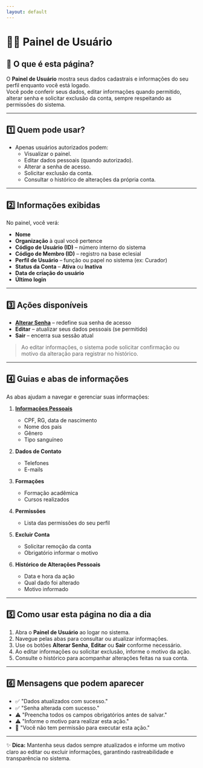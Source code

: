 ```yaml
---
layout: default
---
```


# 🧑‍💼 Painel de Usuário

## 📄 O que é esta página?
O **Painel de Usuário** mostra seus dados cadastrais e informações do seu perfil enquanto você está logado.  
Você pode conferir seus dados, editar informações quando permitido, alterar senha e solicitar exclusão da conta, sempre respeitando as permissões do sistema.

---

## 1️⃣ Quem pode usar?
- Apenas usuários autorizados podem:  
  - Visualizar o painel.  
  - Editar dados pessoais (quando autorizado).  
  - Alterar a senha de acesso.  
  - Solicitar exclusão da conta.  
  - Consultar o histórico de alterações da própria conta.

---

## 2️⃣ Informações exibidas
No painel, você verá:  
- **Nome**  
- **Organização** à qual você pertence  
- **Código de Usuário (ID)** – número interno do sistema  
- **Código de Membro (ID)** – registro na base eclesial  
- **Perfil de Usuário** – função ou papel no sistema (ex: Curador)  
- **Status da Conta** – **Ativa** ou **Inativa**  
- **Data de criação do usuário**  
- **Último login**  

---

## 3️⃣ Ações disponíveis
- [**Alterar Senha**](/0.%20Primeiro%20Acesso%20e%20Login/0.3%20redefinicao-de-senha/index.html) – redefine sua senha de acesso  
- **Editar** – atualizar seus dados pessoais (se permitido)  
- **Sair** – encerra sua sessão atual  

> Ao editar informações, o sistema pode solicitar confirmação ou motivo da alteração para registrar no histórico.

---

## 4️⃣ Guias e abas de informações
As abas ajudam a navegar e gerenciar suas informações:  

1. [**Informações Pessoais**](/1.%20Área%20Pessoal/1.1%20painel-de-usuario/index.html)  
   - CPF, RG, data de nascimento  
   - Nome dos pais  
   - Gênero  
   - Tipo sanguíneo  

2. **Dados de Contato**  
   - Telefones  
   - E-mails  

3. **Formações**  
   - Formação acadêmica  
   - Cursos realizados  

4. **Permissões**  
   - Lista das permissões do seu perfil  

5. **Excluir Conta**  
   - Solicitar remoção da conta  
   - Obrigatório informar o motivo  

6. **Histórico de Alterações Pessoais**  
   - Data e hora da ação  
   - Qual dado foi alterado  
   - Motivo informado  

---

## 5️⃣ Como usar esta página no dia a dia
1. Abra o **Painel de Usuário** ao logar no sistema.  
2. Navegue pelas abas para consultar ou atualizar informações.  
3. Use os botões **Alterar Senha**, **Editar** ou **Sair** conforme necessário.  
4. Ao editar informações ou solicitar exclusão, informe o motivo da ação.  
5. Consulte o histórico para acompanhar alterações feitas na sua conta.  

---

## 6️⃣ Mensagens que podem aparecer
- ✅ "Dados atualizados com sucesso."  
- ✅ "Senha alterada com sucesso."  
- ⚠️ "Preencha todos os campos obrigatórios antes de salvar."  
- ⚠️ "Informe o motivo para realizar esta ação."  
- 🚫 "Você não tem permissão para executar esta ação."

---

✨ **Dica:** Mantenha seus dados sempre atualizados e informe um motivo claro ao editar ou excluir informações, garantindo rastreabilidade e transparência no sistema.